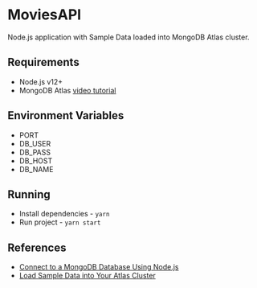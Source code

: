 # MoviesAPI

Node.js application with Sample Data loaded into MongoDB Atlas cluster.

## Requirements

- Node.js v12+
- MongoDB Atlas [video tutorial](https://developer.mongodb.com/quickstart/free-atlas-cluster)

## Environment Variables

- PORT
- DB_USER
- DB_PASS
- DB_HOST
- DB_NAME

## Running

- Install dependencies - `yarn`
- Run project - `yarn start`

## References

- [Connect to a MongoDB Database Using Node.js](https://www.mongodb.com/blog/post/quick-start-nodejs-mongodb--how-to-get-connected-to-your-database)
- [Load Sample Data into Your Atlas Cluster](https://docs.atlas.mongodb.com/sample-data/)
